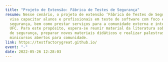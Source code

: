 ```yaml
---
title: "Projeto de Extensão: Fábrica de Testes de Segurança"
resume: Nesse cenário, o projeto de extensão ‘Fábrica de Testes de Segurança’
  visa capacitar alunos e profissionais em teste de software com foco em
  segurança, bem como prestar serviços para a comunidade externa e interna à
  UFC. Para este propósito, espera-se reunir material da literatura sobre testes
  de segurança, preparar novos materiais didáticos e realizar palestras e
  minicursos abertos para comunidade.
link: https://testfactorygreat.github.io/
event: "-"
date: 2022-05-26 12:28:03
---
```

